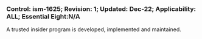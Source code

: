 ### Control: ism-1625; Revision: 1; Updated: Dec-22; Applicability: ALL; Essential Eight:N/A
<p>A trusted insider program is developed, implemented and maintained.</p>